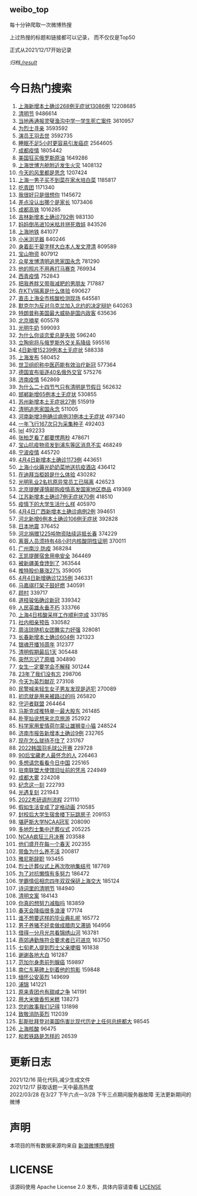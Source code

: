 weibo_top  
---
每十分钟爬取一次微博热搜  

上过热搜的标题和链接都可以记录， 而不仅仅是Top50

正式从2021/12/17开始记录  

*归档[./result](./result/)*

# 今日热门搜索  
1. [上海新增本土确诊268例无症状13086例](https://s.weibo.com//weibo?q=%E4%B8%8A%E6%B5%B7%E6%96%B0%E5%A2%9E%E6%9C%AC%E5%9C%9F%E7%A1%AE%E8%AF%8A268%E4%BE%8B%E6%97%A0%E7%97%87%E7%8A%B613086%E4%BE%8B&Refer=top) 12208685
2. [清明节](https://s.weibo.com//weibo?q=%23%E6%B8%85%E6%98%8E%E8%8A%82%23&Refer=top) 9486614
3. [当地再通报灵璧渔沟中学一学生死亡案件](https://s.weibo.com//weibo?q=%23%E5%BD%93%E5%9C%B0%E5%86%8D%E9%80%9A%E6%8A%A5%E7%81%B5%E7%92%A7%E6%B8%94%E6%B2%9F%E4%B8%AD%E5%AD%A6%E4%B8%80%E5%AD%A6%E7%94%9F%E6%AD%BB%E4%BA%A1%E6%A1%88%E4%BB%B6%23&Refer=top) 3610957
4. [为烈士寻亲](https://s.weibo.com//weibo?q=%23%E4%B8%BA%E7%83%88%E5%A3%AB%E5%AF%BB%E4%BA%B2%23&Refer=top) 3593592
5. [演员王羽去世](https://s.weibo.com//weibo?q=%23%E6%BC%94%E5%91%98%E7%8E%8B%E7%BE%BD%E5%8E%BB%E4%B8%96%23&Refer=top) 3592735
6. [睡眠不足5小时更容易引发癌症](https://s.weibo.com//weibo?q=%23%E7%9D%A1%E7%9C%A0%E4%B8%8D%E8%B6%B35%E5%B0%8F%E6%97%B6%E6%9B%B4%E5%AE%B9%E6%98%93%E5%BC%95%E5%8F%91%E7%99%8C%E7%97%87%23&Refer=top) 2564605
7. [成都疫情](https://s.weibo.com//weibo?q=%23%E6%88%90%E9%83%BD%E7%96%AB%E6%83%85%23&Refer=top) 1805442
8. [美国狂买俄罗斯原油](https://s.weibo.com//weibo?q=%23%E7%BE%8E%E5%9B%BD%E7%8B%82%E4%B9%B0%E4%BF%84%E7%BD%97%E6%96%AF%E5%8E%9F%E6%B2%B9%23&Refer=top) 1649286
9. [上海世博方舱附近发生火灾](https://s.weibo.com//weibo?q=%23%E4%B8%8A%E6%B5%B7%E4%B8%96%E5%8D%9A%E6%96%B9%E8%88%B1%E9%99%84%E8%BF%91%E5%8F%91%E7%94%9F%E7%81%AB%E7%81%BE%23&Refer=top) 1408132
10. [今天的风里都是思念](https://s.weibo.com//weibo?q=%23%E4%BB%8A%E5%A4%A9%E7%9A%84%E9%A3%8E%E9%87%8C%E9%83%BD%E6%98%AF%E6%80%9D%E5%BF%B5%23&Refer=top) 1207424
11. [上海一男子买不到菜在家水培白菜](https://s.weibo.com//weibo?q=%23%E4%B8%8A%E6%B5%B7%E4%B8%80%E7%94%B7%E5%AD%90%E4%B9%B0%E4%B8%8D%E5%88%B0%E8%8F%9C%E5%9C%A8%E5%AE%B6%E6%B0%B4%E5%9F%B9%E7%99%BD%E8%8F%9C%23&Refer=top) 1185817
12. [吃青团](https://s.weibo.com//weibo?q=%E5%90%83%E9%9D%92%E5%9B%A2&Refer=top) 1171340
13. [我很好只是很想你](https://s.weibo.com//weibo?q=%23%E6%88%91%E5%BE%88%E5%A5%BD%E5%8F%AA%E6%98%AF%E5%BE%88%E6%83%B3%E4%BD%A0%23&Refer=top) 1145672
14. [差点没认出哪个是家长](https://s.weibo.com//weibo?q=%23%E5%B7%AE%E7%82%B9%E6%B2%A1%E8%AE%A4%E5%87%BA%E5%93%AA%E4%B8%AA%E6%98%AF%E5%AE%B6%E9%95%BF%23&Refer=top) 1073406
15. [成都高铁](https://s.weibo.com//weibo?q=%E6%88%90%E9%83%BD%E9%AB%98%E9%93%81&Refer=top) 1016285
16. [吉林新增本土确诊792例](https://s.weibo.com//weibo?q=%23%E5%90%89%E6%9E%97%E6%96%B0%E5%A2%9E%E6%9C%AC%E5%9C%9F%E7%A1%AE%E8%AF%8A792%E4%BE%8B%23&Refer=top) 983130
17. [妈妈倒吊进10米枯井拼死救娃](https://s.weibo.com//weibo?q=%23%E5%A6%88%E5%A6%88%E5%80%92%E5%90%8A%E8%BF%9B10%E7%B1%B3%E6%9E%AF%E4%BA%95%E6%8B%BC%E6%AD%BB%E6%95%91%E5%A8%83%23&Refer=top) 843526
18. [上海地铁](https://s.weibo.com//weibo?q=%23%E4%B8%8A%E6%B5%B7%E5%9C%B0%E9%93%81%23&Refer=top) 841077
19. [小米浏览器](https://s.weibo.com//weibo?q=%E5%B0%8F%E7%B1%B3%E6%B5%8F%E8%A7%88%E5%99%A8&Refer=top) 840246
20. [身着彭于晏字样大白本人发文澄清](https://s.weibo.com//weibo?q=%23%E8%BA%AB%E7%9D%80%E5%BD%AD%E4%BA%8E%E6%99%8F%E5%AD%97%E6%A0%B7%E5%A4%A7%E7%99%BD%E6%9C%AC%E4%BA%BA%E5%8F%91%E6%96%87%E6%BE%84%E6%B8%85%23&Refer=top) 809589
21. [宝山物资](https://s.weibo.com//weibo?q=%23%E5%AE%9D%E5%B1%B1%E7%89%A9%E8%B5%84%23&Refer=top) 807912
22. [众星发博清明追思家国永念](https://s.weibo.com//weibo?q=%23%E4%BC%97%E6%98%9F%E5%8F%91%E5%8D%9A%E6%B8%85%E6%98%8E%E8%BF%BD%E6%80%9D%E5%AE%B6%E5%9B%BD%E6%B0%B8%E5%BF%B5%23&Refer=top) 781290
23. [他的照片不用再打马赛克](https://s.weibo.com//weibo?q=%23%E4%BB%96%E7%9A%84%E7%85%A7%E7%89%87%E4%B8%8D%E7%94%A8%E5%86%8D%E6%89%93%E9%A9%AC%E8%B5%9B%E5%85%8B%23&Refer=top) 769934
24. [西青疫情](https://s.weibo.com//weibo?q=%E8%A5%BF%E9%9D%92%E7%96%AB%E6%83%85&Refer=top) 752843
25. [把我养胖又带我减肥的男朋友](https://s.weibo.com//weibo?q=%23%E6%8A%8A%E6%88%91%E5%85%BB%E8%83%96%E5%8F%88%E5%B8%A6%E6%88%91%E5%87%8F%E8%82%A5%E7%9A%84%E7%94%B7%E6%9C%8B%E5%8F%8B%23&Refer=top) 717887
26. [在KTV隔离是什么体验](https://s.weibo.com//weibo?q=%23%E5%9C%A8KTV%E9%9A%94%E7%A6%BB%E6%98%AF%E4%BB%80%E4%B9%88%E4%BD%93%E9%AA%8C%23&Refer=top) 690627
27. [直击上海全市核酸检测现场](https://s.weibo.com//weibo?q=%23%E7%9B%B4%E5%87%BB%E4%B8%8A%E6%B5%B7%E5%85%A8%E5%B8%82%E6%A0%B8%E9%85%B8%E6%A3%80%E6%B5%8B%E7%8E%B0%E5%9C%BA%23&Refer=top) 645581
28. [默克尔为反对乌克兰加入北约的决定辩护](https://s.weibo.com//weibo?q=%23%E9%BB%98%E5%85%8B%E5%B0%94%E4%B8%BA%E5%8F%8D%E5%AF%B9%E4%B9%8C%E5%85%8B%E5%85%B0%E5%8A%A0%E5%85%A5%E5%8C%97%E7%BA%A6%E7%9A%84%E5%86%B3%E5%AE%9A%E8%BE%A9%E6%8A%A4%23&Refer=top) 640263
29. [特朗普称美国最大威胁是国内政客](https://s.weibo.com//weibo?q=%23%E7%89%B9%E6%9C%97%E6%99%AE%E7%A7%B0%E7%BE%8E%E5%9B%BD%E6%9C%80%E5%A4%A7%E5%A8%81%E8%83%81%E6%98%AF%E5%9B%BD%E5%86%85%E6%94%BF%E5%AE%A2%23&Refer=top) 635636
30. [北京摘星](https://s.weibo.com//weibo?q=%23%E5%8C%97%E4%BA%AC%E6%91%98%E6%98%9F%23&Refer=top) 605578
31. [光明牛奶](https://s.weibo.com//weibo?q=%23%E5%85%89%E6%98%8E%E7%89%9B%E5%A5%B6%23&Refer=top) 599093
32. [为什么你谈恋爱总是失败](https://s.weibo.com//weibo?q=%23%E4%B8%BA%E4%BB%80%E4%B9%88%E4%BD%A0%E8%B0%88%E6%81%8B%E7%88%B1%E6%80%BB%E6%98%AF%E5%A4%B1%E8%B4%A5%23&Refer=top) 596240
33. [立陶宛将与俄罗斯外交关系降级](https://s.weibo.com//weibo?q=%23%E7%AB%8B%E9%99%B6%E5%AE%9B%E5%B0%86%E4%B8%8E%E4%BF%84%E7%BD%97%E6%96%AF%E5%A4%96%E4%BA%A4%E5%85%B3%E7%B3%BB%E9%99%8D%E7%BA%A7%23&Refer=top) 595516
34. [4日新增15239例本土无症状](https://s.weibo.com//weibo?q=%234%E6%97%A5%E6%96%B0%E5%A2%9E15239%E4%BE%8B%E6%9C%AC%E5%9C%9F%E6%97%A0%E7%97%87%E7%8A%B6%23&Refer=top) 588338
35. [上海发布](https://s.weibo.com//weibo?q=%E4%B8%8A%E6%B5%B7%E5%8F%91%E5%B8%83&Refer=top) 580452
36. [世卫组织称中医药能有效治疗新冠](https://s.weibo.com//weibo?q=%23%E4%B8%96%E5%8D%AB%E7%BB%84%E7%BB%87%E7%A7%B0%E4%B8%AD%E5%8C%BB%E8%8D%AF%E8%83%BD%E6%9C%89%E6%95%88%E6%B2%BB%E7%96%97%E6%96%B0%E5%86%A0%23&Refer=top) 577364
37. [德国宣布驱逐40名俄外交官](https://s.weibo.com//weibo?q=%23%E5%BE%B7%E5%9B%BD%E5%AE%A3%E5%B8%83%E9%A9%B1%E9%80%9040%E5%90%8D%E4%BF%84%E5%A4%96%E4%BA%A4%E5%AE%98%23&Refer=top) 575276
38. [济南疫情](https://s.weibo.com//weibo?q=%23%E6%B5%8E%E5%8D%97%E7%96%AB%E6%83%85%23&Refer=top) 562869
39. [为什么二十四节气只有清明是节假日](https://s.weibo.com//weibo?q=%23%E4%B8%BA%E4%BB%80%E4%B9%88%E4%BA%8C%E5%8D%81%E5%9B%9B%E8%8A%82%E6%B0%94%E5%8F%AA%E6%9C%89%E6%B8%85%E6%98%8E%E6%98%AF%E8%8A%82%E5%81%87%E6%97%A5%23&Refer=top) 562632
40. [邯郸新增65例本土无症状](https://s.weibo.com//weibo?q=%23%E9%82%AF%E9%83%B8%E6%96%B0%E5%A2%9E65%E4%BE%8B%E6%9C%AC%E5%9C%9F%E6%97%A0%E7%97%87%E7%8A%B6%23&Refer=top) 530855
41. [苏州新增本土无症状27例](https://s.weibo.com//weibo?q=%23%E8%8B%8F%E5%B7%9E%E6%96%B0%E5%A2%9E%E6%9C%AC%E5%9C%9F%E6%97%A0%E7%97%87%E7%8A%B627%E4%BE%8B%23&Refer=top) 515919
42. [清明追思家国永念](https://s.weibo.com//weibo?q=%23%E6%B8%85%E6%98%8E%E8%BF%BD%E6%80%9D%E5%AE%B6%E5%9B%BD%E6%B0%B8%E5%BF%B5%23&Refer=top) 511005
43. [河南新增3例确诊病例31例本土无症状](https://s.weibo.com//weibo?q=%23%E6%B2%B3%E5%8D%97%E6%96%B0%E5%A2%9E3%E4%BE%8B%E7%A1%AE%E8%AF%8A%E7%97%85%E4%BE%8B31%E4%BE%8B%E6%9C%AC%E5%9C%9F%E6%97%A0%E7%97%87%E7%8A%B6%23&Refer=top) 497340
44. [一年飞行167次只为采集种子](https://s.weibo.com//weibo?q=%23%E4%B8%80%E5%B9%B4%E9%A3%9E%E8%A1%8C167%E6%AC%A1%E5%8F%AA%E4%B8%BA%E9%87%87%E9%9B%86%E7%A7%8D%E5%AD%90%23&Refer=top) 492403
45. [lel](https://s.weibo.com//weibo?q=lel&Refer=top) 492233
46. [张柏芝看了都要愣两秒](https://s.weibo.com//weibo?q=%23%E5%BC%A0%E6%9F%8F%E8%8A%9D%E7%9C%8B%E4%BA%86%E9%83%BD%E8%A6%81%E6%84%A3%E4%B8%A4%E7%A7%92%23&Refer=top) 478671
47. [宝山抗疫物资发到浦东等区消息不实](https://s.weibo.com//weibo?q=%23%E5%AE%9D%E5%B1%B1%E6%8A%97%E7%96%AB%E7%89%A9%E8%B5%84%E5%8F%91%E5%88%B0%E6%B5%A6%E4%B8%9C%E7%AD%89%E5%8C%BA%E6%B6%88%E6%81%AF%E4%B8%8D%E5%AE%9E%23&Refer=top) 468249
48. [宁波疫情](https://s.weibo.com//weibo?q=%23%E5%AE%81%E6%B3%A2%E7%96%AB%E6%83%85%23&Refer=top) 445720
49. [4月4日新增本土确诊1173例](https://s.weibo.com//weibo?q=%234%E6%9C%884%E6%97%A5%E6%96%B0%E5%A2%9E%E6%9C%AC%E5%9C%9F%E7%A1%AE%E8%AF%8A1173%E4%BE%8B%23&Refer=top) 443651
50. [上海小伙薅光奶奶菜地送抗疫酒店](https://s.weibo.com//weibo?q=%23%E4%B8%8A%E6%B5%B7%E5%B0%8F%E4%BC%99%E8%96%85%E5%85%89%E5%A5%B6%E5%A5%B6%E8%8F%9C%E5%9C%B0%E9%80%81%E6%8A%97%E7%96%AB%E9%85%92%E5%BA%97%23&Refer=top) 436412
51. [在迪拜当柜姐是什么体验](https://s.weibo.com//weibo?q=%23%E5%9C%A8%E8%BF%AA%E6%8B%9C%E5%BD%93%E6%9F%9C%E5%A7%90%E6%98%AF%E4%BB%80%E4%B9%88%E4%BD%93%E9%AA%8C%23&Refer=top) 430282
52. [光明乳业2名抗原异常员工已隔离](https://s.weibo.com//weibo?q=%23%E5%85%89%E6%98%8E%E4%B9%B3%E4%B8%9A2%E5%90%8D%E6%8A%97%E5%8E%9F%E5%BC%82%E5%B8%B8%E5%91%98%E5%B7%A5%E5%B7%B2%E9%9A%94%E7%A6%BB%23&Refer=top) 426523
53. [北京提醒谨慎邮购疫情高发国家地区商品](https://s.weibo.com//weibo?q=%23%E5%8C%97%E4%BA%AC%E6%8F%90%E9%86%92%E8%B0%A8%E6%85%8E%E9%82%AE%E8%B4%AD%E7%96%AB%E6%83%85%E9%AB%98%E5%8F%91%E5%9B%BD%E5%AE%B6%E5%9C%B0%E5%8C%BA%E5%95%86%E5%93%81%23&Refer=top) 419369
54. [江苏新增本土确诊7例无症状70例](https://s.weibo.com//weibo?q=%23%E6%B1%9F%E8%8B%8F%E6%96%B0%E5%A2%9E%E6%9C%AC%E5%9C%9F%E7%A1%AE%E8%AF%8A7%E4%BE%8B%E6%97%A0%E7%97%87%E7%8A%B670%E4%BE%8B%23&Refer=top) 418510
55. [疫情下的大学生活什么样](https://s.weibo.com//weibo?q=%23%E7%96%AB%E6%83%85%E4%B8%8B%E7%9A%84%E5%A4%A7%E5%AD%A6%E7%94%9F%E6%B4%BB%E4%BB%80%E4%B9%88%E6%A0%B7%23&Refer=top) 405970
56. [4月4日广西新增本土确诊病例2例](https://s.weibo.com//weibo?q=%234%E6%9C%884%E6%97%A5%E5%B9%BF%E8%A5%BF%E6%96%B0%E5%A2%9E%E6%9C%AC%E5%9C%9F%E7%A1%AE%E8%AF%8A%E7%97%85%E4%BE%8B2%E4%BE%8B%23&Refer=top) 394651
57. [河北新增6例本土确诊106例无症状](https://s.weibo.com//weibo?q=%23%E6%B2%B3%E5%8C%97%E6%96%B0%E5%A2%9E6%E4%BE%8B%E6%9C%AC%E5%9C%9F%E7%A1%AE%E8%AF%8A106%E4%BE%8B%E6%97%A0%E7%97%87%E7%8A%B6%23&Refer=top) 392828
58. [日本地震](https://s.weibo.com//weibo?q=%E6%97%A5%E6%9C%AC%E5%9C%B0%E9%9C%87&Refer=top) 376452
59. [河北捐赠1225吨物资陆续运抵长春](https://s.weibo.com//weibo?q=%23%E6%B2%B3%E5%8C%97%E6%8D%90%E8%B5%A01225%E5%90%A8%E7%89%A9%E8%B5%84%E9%99%86%E7%BB%AD%E8%BF%90%E6%8A%B5%E9%95%BF%E6%98%A5%23&Refer=top) 374229
60. [离蓉人员须持有48小时内核酸阴性证明](https://s.weibo.com//weibo?q=%23%E7%A6%BB%E8%93%89%E4%BA%BA%E5%91%98%E9%A1%BB%E6%8C%81%E6%9C%8948%E5%B0%8F%E6%97%B6%E5%86%85%E6%A0%B8%E9%85%B8%E9%98%B4%E6%80%A7%E8%AF%81%E6%98%8E%23&Refer=top) 370011
61. [广州南沙 防疫](https://s.weibo.com//weibo?q=%E5%B9%BF%E5%B7%9E%E5%8D%97%E6%B2%99%20%E9%98%B2%E7%96%AB&Refer=top) 368284
62. [王凯提醒宿舍用电安全](https://s.weibo.com//weibo?q=%23%E7%8E%8B%E5%87%AF%E6%8F%90%E9%86%92%E5%AE%BF%E8%88%8D%E7%94%A8%E7%94%B5%E5%AE%89%E5%85%A8%23&Refer=top) 364469
63. [被新疆美食馋到了](https://s.weibo.com//weibo?q=%23%E8%A2%AB%E6%96%B0%E7%96%86%E7%BE%8E%E9%A3%9F%E9%A6%8B%E5%88%B0%E4%BA%86%23&Refer=top) 363544
64. [推特股价暴涨27%](https://s.weibo.com//weibo?q=%E6%8E%A8%E7%89%B9%E8%82%A1%E4%BB%B7%E6%9A%B4%E6%B6%A827%25&Refer=top) 359005
65. [4月4日新增确诊1235例](https://s.weibo.com//weibo?q=4%E6%9C%884%E6%97%A5%E6%96%B0%E5%A2%9E%E7%A1%AE%E8%AF%8A1235%E4%BE%8B&Refer=top) 346331
66. [马嘉祺打架子鼓好燃](https://s.weibo.com//weibo?q=%23%E9%A9%AC%E5%98%89%E7%A5%BA%E6%89%93%E6%9E%B6%E5%AD%90%E9%BC%93%E5%A5%BD%E7%87%83%23&Refer=top) 340591
67. [顾村](https://s.weibo.com//weibo?q=%E9%A1%BE%E6%9D%91&Refer=top) 339717
68. [道枝骏佑确诊新冠](https://s.weibo.com//weibo?q=%23%E9%81%93%E6%9E%9D%E9%AA%8F%E4%BD%91%E7%A1%AE%E8%AF%8A%E6%96%B0%E5%86%A0%23&Refer=top) 339342
69. [人民英雄永垂不朽](https://s.weibo.com//weibo?q=%23%E4%BA%BA%E6%B0%91%E8%8B%B1%E9%9B%84%E6%B0%B8%E5%9E%82%E4%B8%8D%E6%9C%BD%23&Refer=top) 333766
70. [上海4日核酸采样工作顺利完成](https://s.weibo.com//weibo?q=%23%E4%B8%8A%E6%B5%B74%E6%97%A5%E6%A0%B8%E9%85%B8%E9%87%87%E6%A0%B7%E5%B7%A5%E4%BD%9C%E9%A1%BA%E5%88%A9%E5%AE%8C%E6%88%90%23&Refer=top) 331785
71. [社内相亲预告](https://s.weibo.com//weibo?q=%23%E7%A4%BE%E5%86%85%E7%9B%B8%E4%BA%B2%E9%A2%84%E5%91%8A%23&Refer=top) 330582
72. [周洁琼随机女团舞实力好强](https://s.weibo.com//weibo?q=%23%E5%91%A8%E6%B4%81%E7%90%BC%E9%9A%8F%E6%9C%BA%E5%A5%B3%E5%9B%A2%E8%88%9E%E5%AE%9E%E5%8A%9B%E5%A5%BD%E5%BC%BA%23&Refer=top) 328081
73. [长春新增本土确诊604例](https://s.weibo.com//weibo?q=%23%E9%95%BF%E6%98%A5%E6%96%B0%E5%A2%9E%E6%9C%AC%E5%9C%9F%E7%A1%AE%E8%AF%8A604%E4%BE%8B%23&Refer=top) 321323
74. [银魂开播16周年](https://s.weibo.com//weibo?q=%23%E9%93%B6%E9%AD%82%E5%BC%80%E6%92%AD16%E5%91%A8%E5%B9%B4%23&Refer=top) 312377
75. [清明假期最后1天](https://s.weibo.com//weibo?q=%E6%B8%85%E6%98%8E%E5%81%87%E6%9C%9F%E6%9C%80%E5%90%8E1%E5%A4%A9&Refer=top) 305448
76. [突然忘记了原唱](https://s.weibo.com//weibo?q=%23%E7%AA%81%E7%84%B6%E5%BF%98%E8%AE%B0%E4%BA%86%E5%8E%9F%E5%94%B1%23&Refer=top) 304890
77. [女生一定要学会不解释](https://s.weibo.com//weibo?q=%23%E5%A5%B3%E7%94%9F%E4%B8%80%E5%AE%9A%E8%A6%81%E5%AD%A6%E4%BC%9A%E4%B8%8D%E8%A7%A3%E9%87%8A%23&Refer=top) 301244
78. [23年了我们没有忘](https://s.weibo.com//weibo?q=%2323%E5%B9%B4%E4%BA%86%E6%88%91%E4%BB%AC%E6%B2%A1%E6%9C%89%E5%BF%98%23&Refer=top) 298706
79. [今天为英烈献花](https://s.weibo.com//weibo?q=%23%E4%BB%8A%E5%A4%A9%E4%B8%BA%E8%8B%B1%E7%83%88%E7%8C%AE%E8%8A%B1%23&Refer=top) 273108
80. [民警喊来轻生女子男友发现是逃犯](https://s.weibo.com//weibo?q=%23%E6%B0%91%E8%AD%A6%E5%96%8A%E6%9D%A5%E8%BD%BB%E7%94%9F%E5%A5%B3%E5%AD%90%E7%94%B7%E5%8F%8B%E5%8F%91%E7%8E%B0%E6%98%AF%E9%80%83%E7%8A%AF%23&Refer=top) 270089
81. [初恋就是用来被路过的吗](https://s.weibo.com//weibo?q=%23%E5%88%9D%E6%81%8B%E5%B0%B1%E6%98%AF%E7%94%A8%E6%9D%A5%E8%A2%AB%E8%B7%AF%E8%BF%87%E7%9A%84%E5%90%97%23&Refer=top) 265820
82. [守沪者联盟](https://s.weibo.com//weibo?q=%23%E5%AE%88%E6%B2%AA%E8%80%85%E8%81%94%E7%9B%9F%23&Refer=top) 264464
83. [马斯克成推特单一最大股东](https://s.weibo.com//weibo?q=%23%E9%A9%AC%E6%96%AF%E5%85%8B%E6%88%90%E6%8E%A8%E7%89%B9%E5%8D%95%E4%B8%80%E6%9C%80%E5%A4%A7%E8%82%A1%E4%B8%9C%23&Refer=top) 261485
84. [朴宰灿说想来北京旅游](https://s.weibo.com//weibo?q=%23%E6%9C%B4%E5%AE%B0%E7%81%BF%E8%AF%B4%E6%83%B3%E6%9D%A5%E5%8C%97%E4%BA%AC%E6%97%85%E6%B8%B8%23&Refer=top) 252922
85. [科学家用爱情荷尔蒙让雄狮变小猫](https://s.weibo.com//weibo?q=%23%E7%A7%91%E5%AD%A6%E5%AE%B6%E7%94%A8%E7%88%B1%E6%83%85%E8%8D%B7%E5%B0%94%E8%92%99%E8%AE%A9%E9%9B%84%E7%8B%AE%E5%8F%98%E5%B0%8F%E7%8C%AB%23&Refer=top) 248524
86. [济南市报告新增本土确诊9例](https://s.weibo.com//weibo?q=%23%E6%B5%8E%E5%8D%97%E5%B8%82%E6%8A%A5%E5%91%8A%E6%96%B0%E5%A2%9E%E6%9C%AC%E5%9C%9F%E7%A1%AE%E8%AF%8A9%E4%BE%8B%23&Refer=top) 232765
87. [现在怎么就待不住了](https://s.weibo.com//weibo?q=%23%E7%8E%B0%E5%9C%A8%E6%80%8E%E4%B9%88%E5%B0%B1%E5%BE%85%E4%B8%8D%E4%BD%8F%E4%BA%86%23&Refer=top) 231767
88. [2022韩国羽毛球公开赛](https://s.weibo.com//weibo?q=%232022%E9%9F%A9%E5%9B%BD%E7%BE%BD%E6%AF%9B%E7%90%83%E5%85%AC%E5%BC%80%E8%B5%9B%23&Refer=top) 229728
89. [90后宝藏老人最怀念的人](https://s.weibo.com//weibo?q=%2390%E5%90%8E%E5%AE%9D%E8%97%8F%E8%80%81%E4%BA%BA%E6%9C%80%E6%80%80%E5%BF%B5%E7%9A%84%E4%BA%BA%23&Refer=top) 226463
90. [多想请您看看今日中国](https://s.weibo.com//weibo?q=%23%E5%A4%9A%E6%83%B3%E8%AF%B7%E6%82%A8%E7%9C%8B%E7%9C%8B%E4%BB%8A%E6%97%A5%E4%B8%AD%E5%9B%BD%23&Refer=top) 225165
91. [驻南联盟大使馆旧址前的凭吊](https://s.weibo.com//weibo?q=%23%E9%A9%BB%E5%8D%97%E8%81%94%E7%9B%9F%E5%A4%A7%E4%BD%BF%E9%A6%86%E6%97%A7%E5%9D%80%E5%89%8D%E7%9A%84%E5%87%AD%E5%90%8A%23&Refer=top) 224949
92. [成都大雾](https://s.weibo.com//weibo?q=%E6%88%90%E9%83%BD%E5%A4%A7%E9%9B%BE&Refer=top) 224208
93. [纪念这一刻](https://s.weibo.com//weibo?q=%23%E7%BA%AA%E5%BF%B5%E8%BF%99%E4%B8%80%E5%88%BB%23&Refer=top) 222793
94. [光遇复刻](https://s.weibo.com//weibo?q=%23%E5%85%89%E9%81%87%E5%A4%8D%E5%88%BB%23&Refer=top) 221943
95. [2022考研调剂流程](https://s.weibo.com//weibo?q=%232022%E8%80%83%E7%A0%94%E8%B0%83%E5%89%82%E6%B5%81%E7%A8%8B%23&Refer=top) 221110
96. [假如生活变成了定格动画](https://s.weibo.com//weibo?q=%23%E5%81%87%E5%A6%82%E7%94%9F%E6%B4%BB%E5%8F%98%E6%88%90%E4%BA%86%E5%AE%9A%E6%A0%BC%E5%8A%A8%E7%94%BB%23&Refer=top) 210585
97. [封校后大学生宿舍楼下玩跳房子](https://s.weibo.com//weibo?q=%23%E5%B0%81%E6%A0%A1%E5%90%8E%E5%A4%A7%E5%AD%A6%E7%94%9F%E5%AE%BF%E8%88%8D%E6%A5%BC%E4%B8%8B%E7%8E%A9%E8%B7%B3%E6%88%BF%E5%AD%90%23&Refer=top) 209153
98. [堪萨斯大学NCAA冠军](https://s.weibo.com//weibo?q=%23%E5%A0%AA%E8%90%A8%E6%96%AF%E5%A4%A7%E5%AD%A6NCAA%E5%86%A0%E5%86%9B%23&Refer=top) 208090
99. [多地烈士集中迁葬仪式](https://s.weibo.com//weibo?q=%23%E5%A4%9A%E5%9C%B0%E7%83%88%E5%A3%AB%E9%9B%86%E4%B8%AD%E8%BF%81%E8%91%AC%E4%BB%AA%E5%BC%8F%23&Refer=top) 205225
100. [NCAA疯狂三月决赛](https://s.weibo.com//weibo?q=%23NCAA%E7%96%AF%E7%8B%82%E4%B8%89%E6%9C%88%E5%86%B3%E8%B5%9B%23&Refer=top) 203588
101. [他们盛开在每一个春天](https://s.weibo.com//weibo?q=%23%E4%BB%96%E4%BB%AC%E7%9B%9B%E5%BC%80%E5%9C%A8%E6%AF%8F%E4%B8%80%E4%B8%AA%E6%98%A5%E5%A4%A9%23&Refer=top) 202355
102. [带鱼为什么养不活](https://s.weibo.com//weibo?q=%23%E5%B8%A6%E9%B1%BC%E4%B8%BA%E4%BB%80%E4%B9%88%E5%85%BB%E4%B8%8D%E6%B4%BB%23&Refer=top) 200817
103. [雅尼斯辞职](https://s.weibo.com//weibo?q=%23%E9%9B%85%E5%B0%BC%E6%96%AF%E8%BE%9E%E8%81%8C%23&Refer=top) 193455
104. [烈士迁葬仪式上再次吹响集结号](https://s.weibo.com//weibo?q=%23%E7%83%88%E5%A3%AB%E8%BF%81%E8%91%AC%E4%BB%AA%E5%BC%8F%E4%B8%8A%E5%86%8D%E6%AC%A1%E5%90%B9%E5%93%8D%E9%9B%86%E7%BB%93%E5%8F%B7%23&Refer=top) 187769
105. [为了对抗懒惰有多努力](https://s.weibo.com//weibo?q=%23%E4%B8%BA%E4%BA%86%E5%AF%B9%E6%8A%97%E6%87%92%E6%83%B0%E6%9C%89%E5%A4%9A%E5%8A%AA%E5%8A%9B%23&Refer=top) 186472
106. [学霸情侣相恋四年双双保研上海交大](https://s.weibo.com//weibo?q=%23%E5%AD%A6%E9%9C%B8%E6%83%85%E4%BE%A3%E7%9B%B8%E6%81%8B%E5%9B%9B%E5%B9%B4%E5%8F%8C%E5%8F%8C%E4%BF%9D%E7%A0%94%E4%B8%8A%E6%B5%B7%E4%BA%A4%E5%A4%A7%23&Refer=top) 185124
107. [诗词里的清明节](https://s.weibo.com//weibo?q=%23%E8%AF%97%E8%AF%8D%E9%87%8C%E7%9A%84%E6%B8%85%E6%98%8E%E8%8A%82%23&Refer=top) 184940
108. [清明文案](https://s.weibo.com//weibo?q=%E6%B8%85%E6%98%8E%E6%96%87%E6%A1%88&Refer=top) 184143
109. [你真的想努力减脂吗](https://s.weibo.com//weibo?q=%23%E4%BD%A0%E7%9C%9F%E7%9A%84%E6%83%B3%E5%8A%AA%E5%8A%9B%E5%87%8F%E8%84%82%E5%90%97%23&Refer=top) 183859
110. [春天会降临很多浪漫](https://s.weibo.com//weibo?q=%23%E6%98%A5%E5%A4%A9%E4%BC%9A%E9%99%8D%E4%B8%B4%E5%BE%88%E5%A4%9A%E6%B5%AA%E6%BC%AB%23&Refer=top) 177174
111. [谁不想要这样的毕业典礼呢](https://s.weibo.com//weibo?q=%23%E8%B0%81%E4%B8%8D%E6%83%B3%E8%A6%81%E8%BF%99%E6%A0%B7%E7%9A%84%E6%AF%95%E4%B8%9A%E5%85%B8%E7%A4%BC%E5%91%A2%23&Refer=top) 165772
112. [男子养猪不好卖做成腊肉又滞销](https://s.weibo.com//weibo?q=%23%E7%94%B7%E5%AD%90%E5%85%BB%E7%8C%AA%E4%B8%8D%E5%A5%BD%E5%8D%96%E5%81%9A%E6%88%90%E8%85%8A%E8%82%89%E5%8F%88%E6%BB%9E%E9%94%80%23&Refer=top) 164956
113. [借得一分月光共看锦绣山河](https://s.weibo.com//weibo?q=%23%E5%80%9F%E5%BE%97%E4%B8%80%E5%88%86%E6%9C%88%E5%85%89%E5%85%B1%E7%9C%8B%E9%94%A6%E7%BB%A3%E5%B1%B1%E6%B2%B3%23&Refer=top) 163781
114. [燕郊通勤族符合要求者已可进京](https://s.weibo.com//weibo?q=%23%E7%87%95%E9%83%8A%E9%80%9A%E5%8B%A4%E6%97%8F%E7%AC%A6%E5%90%88%E8%A6%81%E6%B1%82%E8%80%85%E5%B7%B2%E5%8F%AF%E8%BF%9B%E4%BA%AC%23&Refer=top) 163750
115. [七旬老人提到烈士父亲哽咽](https://s.weibo.com//weibo?q=%23%E4%B8%83%E6%97%AC%E8%80%81%E4%BA%BA%E6%8F%90%E5%88%B0%E7%83%88%E5%A3%AB%E7%88%B6%E4%BA%B2%E5%93%BD%E5%92%BD%23&Refer=top) 161838
116. [谢谢各地大白](https://s.weibo.com//weibo?q=%23%E8%B0%A2%E8%B0%A2%E5%90%84%E5%9C%B0%E5%A4%A7%E7%99%BD%23&Refer=top) 161287
117. [范加尔身患前列腺癌](https://s.weibo.com//weibo?q=%23%E8%8C%83%E5%8A%A0%E5%B0%94%E8%BA%AB%E6%82%A3%E5%89%8D%E5%88%97%E8%85%BA%E7%99%8C%23&Refer=top) 159897
118. [南仁东墓碑上刻着他的剪影](https://s.weibo.com//weibo?q=%23%E5%8D%97%E4%BB%81%E4%B8%9C%E5%A2%93%E7%A2%91%E4%B8%8A%E5%88%BB%E7%9D%80%E4%BB%96%E7%9A%84%E5%89%AA%E5%BD%B1%23&Refer=top) 159848
119. [缅怀公安英烈](https://s.weibo.com//weibo?q=%23%E7%BC%85%E6%80%80%E5%85%AC%E5%AE%89%E8%8B%B1%E7%83%88%23&Refer=top) 149699
120. [浦锦](https://s.weibo.com//weibo?q=%E6%B5%A6%E9%94%A6&Refer=top) 141221
121. [原来青团也有甜咸之争](https://s.weibo.com//weibo?q=%23%E5%8E%9F%E6%9D%A5%E9%9D%92%E5%9B%A2%E4%B9%9F%E6%9C%89%E7%94%9C%E5%92%B8%E4%B9%8B%E4%BA%89%23&Refer=top) 141191
122. [用大米做香煎米糕](https://s.weibo.com//weibo?q=%E7%94%A8%E5%A4%A7%E7%B1%B3%E5%81%9A%E9%A6%99%E7%85%8E%E7%B1%B3%E7%B3%95&Refer=top) 138273
123. [您的故事我们记得](https://s.weibo.com//weibo?q=%23%E6%82%A8%E7%9A%84%E6%95%85%E4%BA%8B%E6%88%91%E4%BB%AC%E8%AE%B0%E5%BE%97%23&Refer=top) 131898
124. [致敬消防英烈](https://s.weibo.com//weibo?q=%23%E8%87%B4%E6%95%AC%E6%B6%88%E9%98%B2%E8%8B%B1%E7%83%88%23&Refer=top) 112039
125. [彭斯批拜登对美国伤害比现代历史上任何总统都大](https://s.weibo.com//weibo?q=%23%E5%BD%AD%E6%96%AF%E6%89%B9%E6%8B%9C%E7%99%BB%E5%AF%B9%E7%BE%8E%E5%9B%BD%E4%BC%A4%E5%AE%B3%E6%AF%94%E7%8E%B0%E4%BB%A3%E5%8E%86%E5%8F%B2%E4%B8%8A%E4%BB%BB%E4%BD%95%E6%80%BB%E7%BB%9F%E9%83%BD%E5%A4%A7%23&Refer=top) 98545
126. [上海核酸](https://s.weibo.com//weibo?q=%23%E4%B8%8A%E6%B5%B7%E6%A0%B8%E9%85%B8%23&Refer=top) 96475
127. [和若铁路是怎样的](https://s.weibo.com//weibo?q=%23%E5%92%8C%E8%8B%A5%E9%93%81%E8%B7%AF%E6%98%AF%E6%80%8E%E6%A0%B7%E7%9A%84%23&Refer=top) 26539
# 更新日志  
2021/12/16  简化代码,减少生成文件  
2021/12/17  获取话题一天中最高热度  
2022/03/28  在3/27 下午六点—3/28 下午三点期间服务器故障 无法更新期间的微博  
# 声明  
本项目的所有数据来源均来自 [新浪微博热搜榜](https://s.weibo.com/top/summary)  

# LICENSE
该源码使用 Apache License 2.0 发布，具体内容请查看 [LICENSE](./LICENSE)
